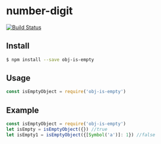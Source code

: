 # number-digit
[![Build Status](https://travis-ci.org/gonenoob/isEmptyObject.svg?branch=master)](https://travis-ci.org/gonenoob/isEmptyObject)

## Install

```sh
$ npm install --save obj-is-empty
```

## Usage

```js
const isEmptyObject = require('obj-is-empty')
```

## Example

```js
const isEmptyObject = require('obj-is-empty')
let isEmpty = isEmptyObject({}) //true
let isEmpty1 = isEmptyObject({[Symbol('a')]: 1}) //false
```